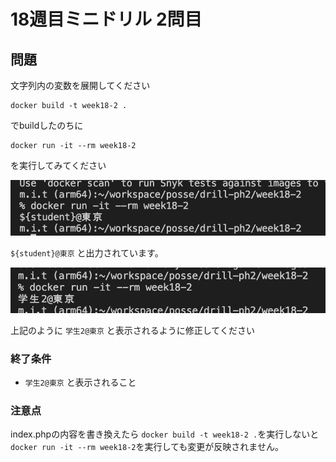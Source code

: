 # 18週目ミニドリル 2問目

## 問題

文字列内の変数を展開してください

```
docker build -t week18-2 .
```

でbuildしたのちに

```
docker run -it --rm week18-2
```

を実行してみてください

![picture 5](./images/40c557f89e934c00e7a7895445082c44ffec3ce1e4f063410317c3fdfc4f2fda.png)  

 `${student}@東京` と出力されています。

![picture 6](./images/2323d7488597839ef38a6f63d4133cc5c8666e9ee8d2d14aadba802b38f9f619.png)  

上記のように `学生2@東京` と表示されるように修正してください

### 終了条件
- `学生2@東京` と表示されること

### 注意点

index.phpの内容を書き換えたら `docker build -t week18-2 .`を実行しないと `docker run -it --rm week18-2`を実行しても変更が反映されません。
